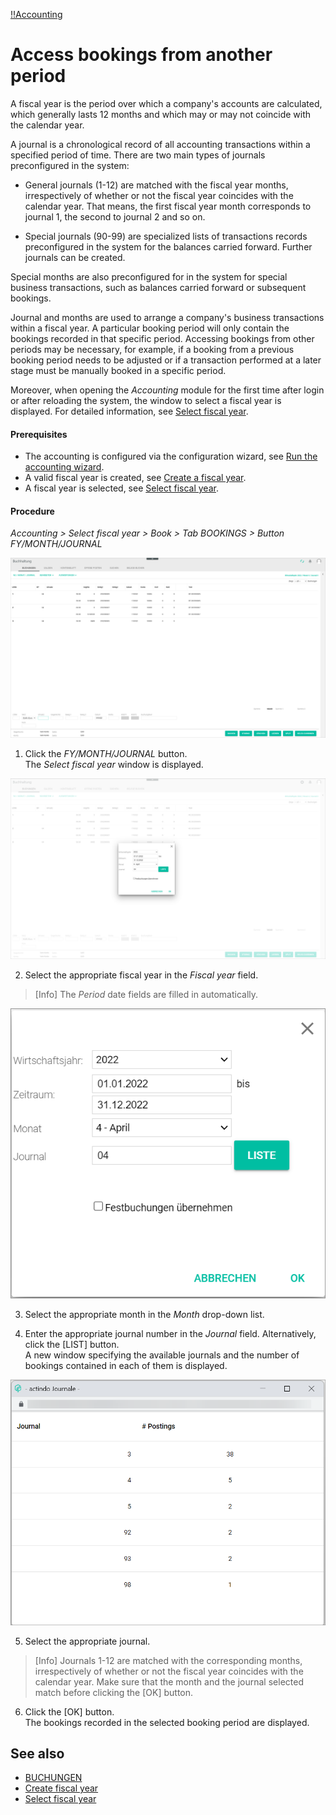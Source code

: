 [!!Accounting](RetailSuiteAccounting)

# Access bookings from another period

A fiscal year is the period over which a company's accounts are calculated, which generally lasts 12 months and which may or may not coincide with the calendar year.

A journal is a chronological record of all accounting transactions within a specified period of time. There are two main types of journals preconfigured in the system:

  - General journals (1-12) are matched with the fiscal year months, irrespectively of whether or not the fiscal year coincides with the calendar year. That means, the first fiscal year month corresponds to journal 1, the second to journal 2 and so on.

  - Special journals (90-99) are specialized lists of transactions records preconfigured in the system for the balances carried forward. Further journals can be created.

Special months are also preconfigured for in the system for special business transactions, such as balances carried forward or subsequent bookings.

Journal and months are used to arrange a company's business transactions within a fiscal year. A particular booking period will only contain the bookings recorded in that specific period. Accessing bookings from other periods may be necessary, for example, if a booking from a previous booking period needs to be adjusted or if a transaction performed at a later stage must be manually booked in a specific period.

Moreover, when opening the *Accounting* module for the first time after login or after reloading the system, the window to select a fiscal year is displayed. For detailed information, see [Select fiscal year](01_SelectFiscalYear.md).

#### Prerequisites

- The accounting is configured via the configuration wizard, see [Run the accounting wizard](/RetailSuiteAccounting/Integration/01_RunAccountingWizard.md).
- A valid fiscal year is created, see [Create a fiscal year](RetailSuiteAccounting/Integration/04_ManageFiscalYear.md#create-a-fiscal-year).
- A fiscal year is selected, see [Select fiscal year](01_SelectFiscalYear.md).

#### Procedure

*Accounting > Select fiscal year > Book > Tab BOOKINGS > Button FY/MONTH/JOURNAL*

![FY/MONTH/JOURNAL button](/Assets/Screenshots/RetailSuiteAccounting/Book/FYMonthJournalButton.png "[FY/MONTH/JOURNAL button]")

1. Click the *FY/MONTH/JOURNAL* button.  
The *Select fiscal year* window is displayed.  

  ![Select fiscal year view](/Assets/Screenshots/RetailSuiteAccounting/Book/SelectFiscalYearView.png "[Select fiscal year view]")

2. Select the appropriate fiscal year in the *Fiscal year* field.
> [Info] The *Period* date fields are filled in automatically.

  ![Select fiscal year window](/Assets/Screenshots/RetailSuiteAccounting/Book/SelectFiscalYearWindow.png "[Select fiscal year window]")

3. Select the appropriate month in the *Month* drop-down list.

4. Enter the appropriate journal number in the *Journal* field. Alternatively, click the [LIST] button.  
A new window specifying the available journals and the number of bookings contained in each of them is displayed.

  ![Select journal window](/Assets/Screenshots/RetailSuiteAccounting/Book/SelectFiscalYearJournals.png "[Select journal window]")

5. Select the appropriate journal.

  > [Info] Journals 1-12 are matched with the corresponding months, irrespectively of whether or not the fiscal year coincides with the calendar year. Make sure that the month and the journal selected match before clicking the [OK] button.

6. Click the [OK] button.  
The bookings recorded in the selected booking period are displayed.


## See also

  - [BUCHUNGEN](/RetailSuiteAccounting/UserInterface/XX_Buchungen.md)
  - [Create fiscal year](/RetailSuiteAccounting/Integration/04_ManageFiscalYear.md#create-a-fiscal-year)
  - [Select fiscal year](01_SelectFiscalYear.md)
